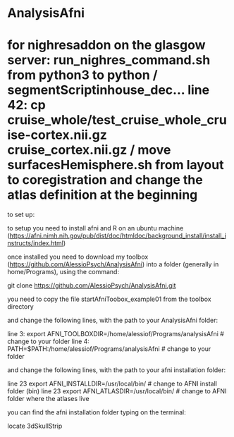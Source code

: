 # AnalysisAfni

# for nighresaddon on the glasgow server: run_nighres_command.sh from python3 to python / segmentScriptinhouse_dec... line 42: cp cruise_whole/test_cruise_whole_cruise-cortex.nii.gz cruise_cortex.nii.gz / move surfacesHemisphere.sh from layout to coregistration and change the atlas definition at the beginning



to set up:

to setup you need to install afni and R on an ubuntu machine (https://afni.nimh.nih.gov/pub/dist/doc/htmldoc/background_install/install_instructs/index.html)

once installed you need to download my toolbox (https://github.com/AlessioPsych/AnalysisAfni) into a folder (generally  in home/Programs), using the command:

git clone https://github.com/AlessioPsych/AnalysisAfni.git

you need to copy the file startAfniToobox_example01 from the toolbox directory

and change the following lines, with the path to your AnalysisAfni folder:

line 3: export AFNI_TOOLBOXDIR=/home/alessiof/Programs/analysisAfni # change to your folder
 line 4: PATH=$PATH:/home/alessiof/Programs/analysisAfni # change to your folder

and change the following lines, with the path to your afni installation folder:

line 23 export AFNI_INSTALLDIR=/usr/local/bin/ # change to AFNI install folder (bin)
 line 23 export AFNI_ATLASDIR=/usr/local/bin/ # change to AFNI folder where the atlases live


you can find the afni installation folder typing on the terminal:

locate 3dSkullStrip

